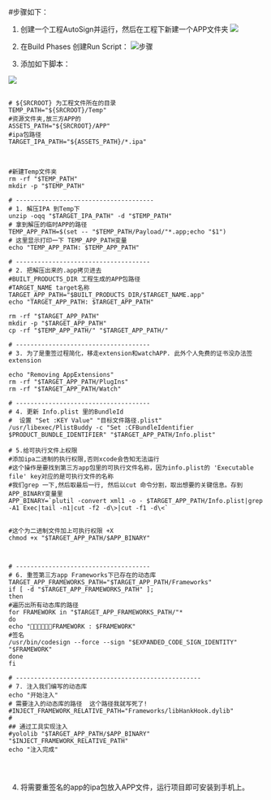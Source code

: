 #步骤如下：
1. 创建一个工程AutoSign并运行，然后在工程下新建一个APP文件夹
![](https://upload-images.jianshu.io/upload_images/1464492-b758f8ef4a13b1ea.png?imageMogr2/auto-orient/strip%7CimageView2/2/w/1240)

2. 在Build Phases 创建Run Script：
![步骤](https://upload-images.jianshu.io/upload_images/1464492-82996f3915a58cc3.png?imageMogr2/auto-orient/strip%7CimageView2/2/w/1240)

3. 添加如下脚本：

![](https://upload-images.jianshu.io/upload_images/1464492-009588a386a0d129.png?imageMogr2/auto-orient/strip%7CimageView2/2/w/1240)

```

# ${SRCROOT} 为工程文件所在的目录
TEMP_PATH="${SRCROOT}/Temp"
#资源文件夹,放三方APP的
ASSETS_PATH="${SRCROOT}/APP"
#ipa包路径
TARGET_IPA_PATH="${ASSETS_PATH}/*.ipa"



#新建Temp文件夹
rm -rf "$TEMP_PATH"
mkdir -p "$TEMP_PATH"

# --------------------------------------
# 1. 解压IPA 到Temp下
unzip -oqq "$TARGET_IPA_PATH" -d "$TEMP_PATH"
# 拿到解压的临时APP的路径
TEMP_APP_PATH=$(set -- "$TEMP_PATH/Payload/"*.app;echo "$1")
# 这里显示打印一下 TEMP_APP_PATH变量
echo "TEMP_APP_PATH: $TEMP_APP_PATH"

# -------------------------------------
# 2. 把解压出来的.app拷贝进去
#BUILT_PRODUCTS_DIR 工程生成的APP包路径
#TARGET_NAME target名称
TARGET_APP_PATH="$BUILT_PRODUCTS_DIR/$TARGET_NAME.app"
echo "TARGET_APP_PATH: $TARGET_APP_PATH"

rm -rf "$TARGET_APP_PATH"
mkdir -p "$TARGET_APP_PATH"
cp -rf "$TEMP_APP_PATH/" "$TARGET_APP_PATH/"

# -------------------------------------
# 3. 为了是重签过程简化，移走extension和watchAPP. 此外个人免费的证书没办法签extension

echo "Removing AppExtensions"
rm -rf "$TARGET_APP_PATH/PlugIns"
rm -rf "$TARGET_APP_PATH/Watch"

# -------------------------------------
# 4. 更新 Info.plist 里的BundleId
#  设置 "Set :KEY Value" "目标文件路径.plist"
/usr/libexec/PlistBuddy -c "Set :CFBundleIdentifier $PRODUCT_BUNDLE_IDENTIFIER" "$TARGET_APP_PATH/Info.plist"

# 5.给可执行文件上权限
#添加ipa二进制的执行权限,否则xcode会告知无法运行
#这个操作是要找到第三方app包里的可执行文件名称，因为info.plist的 'Executable file' key对应的是可执行文件的名称
#我们grep 一下,然后取最后一行, 然后以cut 命令分割，取出想要的关键信息。存到APP_BINARY变量里
APP_BINARY=`plutil -convert xml1 -o - $TARGET_APP_PATH/Info.plist|grep -A1 Exec|tail -n1|cut -f2 -d\>|cut -f1 -d\<`


#这个为二进制文件加上可执行权限 +X
chmod +x "$TARGET_APP_PATH/$APP_BINARY"



# -------------------------------------
# 6. 重签第三方app Frameworks下已存在的动态库
TARGET_APP_FRAMEWORKS_PATH="$TARGET_APP_PATH/Frameworks"
if [ -d "$TARGET_APP_FRAMEWORKS_PATH" ];
then
#遍历出所有动态库的路径
for FRAMEWORK in "$TARGET_APP_FRAMEWORKS_PATH/"*
do
echo "🍺🍺🍺🍺🍺🍺FRAMEWORK : $FRAMEWORK"
#签名
/usr/bin/codesign --force --sign "$EXPANDED_CODE_SIGN_IDENTITY" "$FRAMEWORK"
done
fi

# ---------------------------------------------------
# 7. 注入我们编写的动态库
echo "开始注入"
# 需要注入的动态库的路径  这个路径我就写死了!
#INJECT_FRAMEWORK_RELATIVE_PATH="Frameworks/libHankHook.dylib"
#
## 通过工具实现注入
#yololib "$TARGET_APP_PATH/$APP_BINARY" "$INJECT_FRAMEWORK_RELATIVE_PATH"
echo "注入完成"




```

4. 将需要重签名的app的ipa包放入APP文件，运行项目即可安装到手机上。
